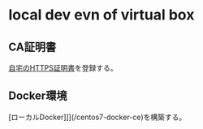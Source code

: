 local dev evn of virtual box
=================

CA証明書
------------
[自宅のHTTPS証明書](/centos7-httpd-with-https)を登録する。

Docker環境
------------
[ローカルDocker]]](/centos7-docker-ce)を構築する。
